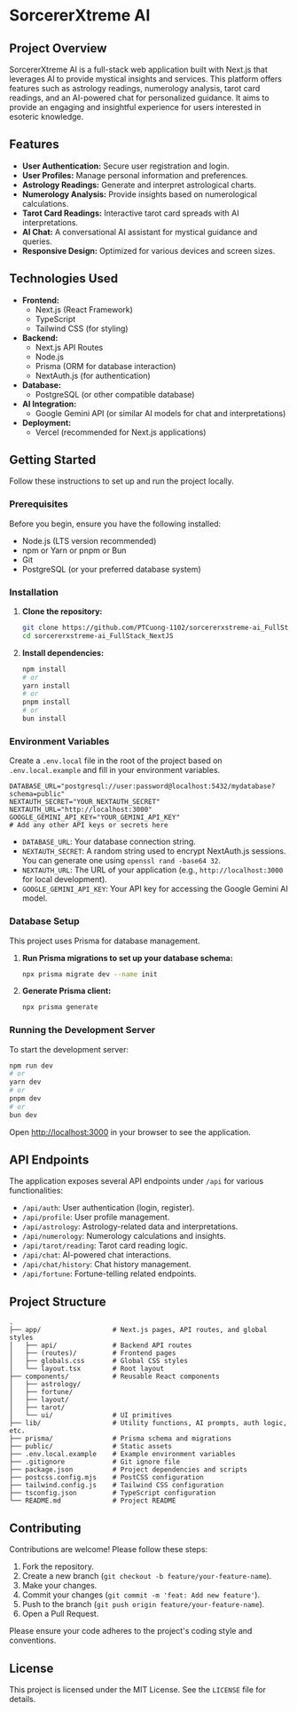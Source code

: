 # SorcererXtreme AI

## Project Overview

SorcererXtreme AI is a full-stack web application built with Next.js that leverages AI to provide mystical insights and services. This platform offers features such as astrology readings, numerology analysis, tarot card readings, and an AI-powered chat for personalized guidance. It aims to provide an engaging and insightful experience for users interested in esoteric knowledge.

## Features

-   **User Authentication:** Secure user registration and login.
-   **User Profiles:** Manage personal information and preferences.
-   **Astrology Readings:** Generate and interpret astrological charts.
-   **Numerology Analysis:** Provide insights based on numerological calculations.
-   **Tarot Card Readings:** Interactive tarot card spreads with AI interpretations.
-   **AI Chat:** A conversational AI assistant for mystical guidance and queries.
-   **Responsive Design:** Optimized for various devices and screen sizes.

## Technologies Used

-   **Frontend:**
    -   Next.js (React Framework)
    -   TypeScript
    -   Tailwind CSS (for styling)
-   **Backend:**
    -   Next.js API Routes
    -   Node.js
    -   Prisma (ORM for database interaction)
    -   NextAuth.js (for authentication)
-   **Database:**
    -   PostgreSQL (or other compatible database)
-   **AI Integration:**
    -   Google Gemini API (or similar AI models for chat and interpretations)
-   **Deployment:**
    -   Vercel (recommended for Next.js applications)

## Getting Started

Follow these instructions to set up and run the project locally.

### Prerequisites

Before you begin, ensure you have the following installed:

-   Node.js (LTS version recommended)
-   npm or Yarn or pnpm or Bun
-   Git
-   PostgreSQL (or your preferred database system)

### Installation

1.  **Clone the repository:**
    ```bash
    git clone https://github.com/PTCuong-1102/sorcererxstreme-ai_FullStack_NextJS.git
    cd sorcererxstreme-ai_FullStack_NextJS
    ```

2.  **Install dependencies:**
    ```bash
    npm install
    # or
    yarn install
    # or
    pnpm install
    # or
    bun install
    ```

### Environment Variables

Create a `.env.local` file in the root of the project based on `.env.local.example` and fill in your environment variables.

```
DATABASE_URL="postgresql://user:password@localhost:5432/mydatabase?schema=public"
NEXTAUTH_SECRET="YOUR_NEXTAUTH_SECRET"
NEXTAUTH_URL="http://localhost:3000"
GOOGLE_GEMINI_API_KEY="YOUR_GEMINI_API_KEY"
# Add any other API keys or secrets here
```

-   `DATABASE_URL`: Your database connection string.
-   `NEXTAUTH_SECRET`: A random string used to encrypt NextAuth.js sessions. You can generate one using `openssl rand -base64 32`.
-   `NEXTAUTH_URL`: The URL of your application (e.g., `http://localhost:3000` for local development).
-   `GOOGLE_GEMINI_API_KEY`: Your API key for accessing the Google Gemini AI model.

### Database Setup

This project uses Prisma for database management.

1.  **Run Prisma migrations to set up your database schema:**
    ```bash
    npx prisma migrate dev --name init
    ```

2.  **Generate Prisma client:**
    ```bash
    npx prisma generate
    ```

### Running the Development Server

To start the development server:

```bash
npm run dev
# or
yarn dev
# or
pnpm dev
# or
bun dev
```

Open [http://localhost:3000](http://localhost:3000) in your browser to see the application.

## API Endpoints

The application exposes several API endpoints under `/api` for various functionalities:

-   `/api/auth`: User authentication (login, register).
-   `/api/profile`: User profile management.
-   `/api/astrology`: Astrology-related data and interpretations.
-   `/api/numerology`: Numerology calculations and insights.
-   `/api/tarot/reading`: Tarot card reading logic.
-   `/api/chat`: AI-powered chat interactions.
-   `/api/chat/history`: Chat history management.
-   `/api/fortune`: Fortune-telling related endpoints.

## Project Structure

```
.
├── app/                  # Next.js pages, API routes, and global styles
│   ├── api/              # Backend API routes
│   ├── (routes)/         # Frontend pages
│   ├── globals.css       # Global CSS styles
│   └── layout.tsx        # Root layout
├── components/           # Reusable React components
│   ├── astrology/
│   ├── fortune/
│   ├── layout/
│   ├── tarot/
│   └── ui/               # UI primitives
├── lib/                  # Utility functions, AI prompts, auth logic, etc.
├── prisma/               # Prisma schema and migrations
├── public/               # Static assets
├── .env.local.example    # Example environment variables
├── .gitignore            # Git ignore file
├── package.json          # Project dependencies and scripts
├── postcss.config.mjs    # PostCSS configuration
├── tailwind.config.js    # Tailwind CSS configuration
├── tsconfig.json         # TypeScript configuration
└── README.md             # Project README
```

## Contributing

Contributions are welcome! Please follow these steps:

1.  Fork the repository.
2.  Create a new branch (`git checkout -b feature/your-feature-name`).
3.  Make your changes.
4.  Commit your changes (`git commit -m 'feat: Add new feature'`).
5.  Push to the branch (`git push origin feature/your-feature-name`).
6.  Open a Pull Request.

Please ensure your code adheres to the project's coding style and conventions.

## License

This project is licensed under the MIT License. See the `LICENSE` file for details.